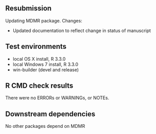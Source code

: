## Resubmission
Updating MDMR package. Changes:

* Updated documentation to reflect change in status of manuscript

## Test environments
* local OS X install, R 3.3.0
* local Windows 7 install, R 3.3.0
* win-builder (devel and release)

## R CMD check results
There were no ERRORs or WARNINGs, or NOTEs.

## Downstream dependencies
No other packages depend on MDMR
